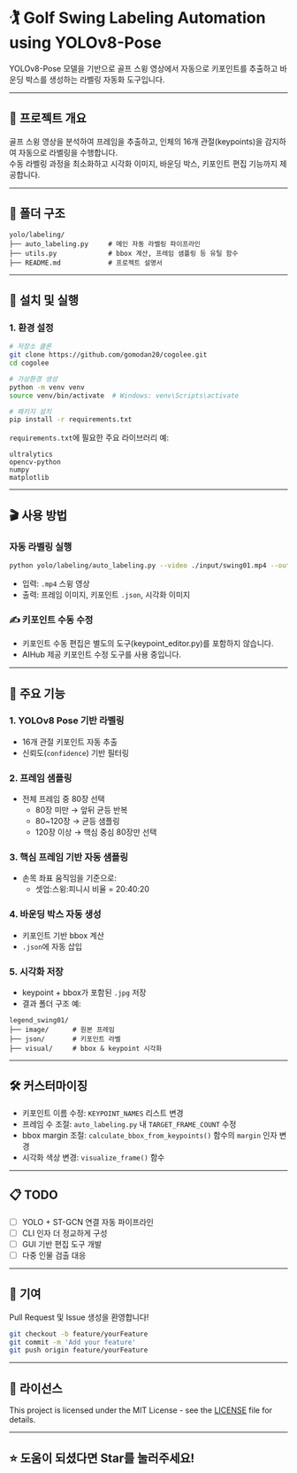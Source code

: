 # 🏌️ Golf Swing Labeling Automation using YOLOv8-Pose

YOLOv8-Pose 모델을 기반으로 골프 스윙 영상에서 자동으로 키포인트를 추출하고 바운딩 박스를 생성하는 라벨링 자동화 도구입니다.

---

## 📌 프로젝트 개요

골프 스윙 영상을 분석하여 프레임을 추출하고, 인체의 16개 관절(keypoints)을 감지하여 자동으로 라벨링을 수행합니다.  
수동 라벨링 과정을 최소화하고 시각화 이미지, 바운딩 박스, 키포인트 편집 기능까지 제공합니다.

---

## 📁 폴더 구조

```
yolo/labeling/
├── auto_labeling.py     # 메인 자동 라벨링 파이프라인
├── utils.py             # bbox 계산, 프레임 샘플링 등 유틸 함수
├── README.md            # 프로젝트 설명서
```

---

## 🚀 설치 및 실행

### 1. 환경 설정

```bash
# 저장소 클론
git clone https://github.com/gomodan20/cogolee.git
cd cogolee

# 가상환경 생성
python -m venv venv
source venv/bin/activate  # Windows: venv\Scripts\activate

# 패키지 설치
pip install -r requirements.txt
```

`requirements.txt`에 필요한 주요 라이브러리 예:
```
ultralytics
opencv-python
numpy
matplotlib
```

---

## 🎬 사용 방법

### 자동 라벨링 실행

```bash
python yolo/labeling/auto_labeling.py --video ./input/swing01.mp4 --output ./results/
```

- 입력: `.mp4` 스윙 영상
- 출력: 프레임 이미지, 키포인트 `.json`, 시각화 이미지

### ✍️ 키포인트 수동 수정

- 키포인트 수동 편집은 별도의 도구(keypoint_editor.py)를 포함하지 않습니다.
- AIHub 제공 키포인트 수정 도구를 사용 중입니다.

---

## 🧠 주요 기능

### 1. YOLOv8 Pose 기반 라벨링
- 16개 관절 키포인트 자동 추출
- 신뢰도(`confidence`) 기반 필터링

### 2. 프레임 샘플링
- 전체 프레임 중 80장 선택
  - 80장 미만 → 앞뒤 균등 반복
  - 80~120장 → 균등 샘플링
  - 120장 이상 → 핵심 중심 80장만 선택

### 3. 핵심 프레임 기반 자동 샘플링
- 손목 좌표 움직임을 기준으로:
  - 셋업:스윙:피니시 비율 = 20:40:20

### 4. 바운딩 박스 자동 생성
- 키포인트 기반 bbox 계산
- `.json`에 자동 삽입

### 5. 시각화 저장
- keypoint + bbox가 포함된 `.jpg` 저장
- 결과 폴더 구조 예:

```
legend_swing01/
├── image/      # 원본 프레임
├── json/       # 키포인트 라벨
├── visual/     # bbox & keypoint 시각화
```

---

## 🛠️ 커스터마이징

- 키포인트 이름 수정: `KEYPOINT_NAMES` 리스트 변경
- 프레임 수 조절: `auto_labeling.py` 내 `TARGET_FRAME_COUNT` 수정
- bbox margin 조절: `calculate_bbox_from_keypoints()` 함수의 `margin` 인자 변경
- 시각화 색상 변경: `visualize_frame()` 함수

---

## 📋 TODO

- [ ] YOLO + ST-GCN 연결 자동 파이프라인
- [ ] CLI 인자 더 정교하게 구성
- [ ] GUI 기반 편집 도구 개발
- [ ] 다중 인물 검출 대응

---

## 🤝 기여

Pull Request 및 Issue 생성을 환영합니다!

```bash
git checkout -b feature/yourFeature
git commit -m 'Add your feature'
git push origin feature/yourFeature
```

---

## 📄 라이선스

This project is licensed under the MIT License - see the [LICENSE](../LICENSE) file for details.


---

## ⭐ 도움이 되셨다면 Star를 눌러주세요!
